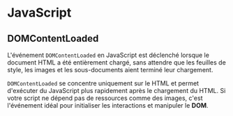 # JavaScript

## DOMContentLoaded

L'événement `DOMContentLoaded` en JavaScript est déclenché lorsque le document HTML a été entièrement chargé, sans attendre que les feuilles de style, les images et les sous-documents aient terminé leur chargement.

`DOMContentLoaded` se concentre uniquement sur le HTML et permet d'exécuter du JavaScript plus rapidement après le chargement du HTML. Si votre script ne dépend pas de ressources comme des images, c'est l'événement idéal pour initialiser les interactions et manipuler le **DOM**.
